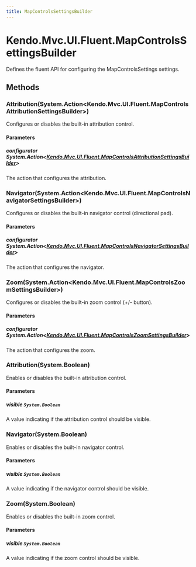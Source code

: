 ```yaml
---
title: MapControlsSettingsBuilder
---
```


# Kendo.Mvc.UI.Fluent.MapControlsSettingsBuilder
Defines the fluent API for configuring the MapControlsSettings settings.




## Methods


### Attribution(System.Action\<Kendo.Mvc.UI.Fluent.MapControlsAttributionSettingsBuilder\>)
Configures or disables the built-in attribution control.


#### Parameters

##### configurator System.Action<[Kendo.Mvc.UI.Fluent.MapControlsAttributionSettingsBuilder](/api/wrappers/aspnet-mvc/Kendo.Mvc.UI.Fluent/MapControlsAttributionSettingsBuilder)>
The action that configures the attribution.





### Navigator(System.Action\<Kendo.Mvc.UI.Fluent.MapControlsNavigatorSettingsBuilder\>)
Configures or disables the built-in navigator control (directional pad).


#### Parameters

##### configurator System.Action<[Kendo.Mvc.UI.Fluent.MapControlsNavigatorSettingsBuilder](/api/wrappers/aspnet-mvc/Kendo.Mvc.UI.Fluent/MapControlsNavigatorSettingsBuilder)>
The action that configures the navigator.





### Zoom(System.Action\<Kendo.Mvc.UI.Fluent.MapControlsZoomSettingsBuilder\>)
Configures or disables the built-in zoom control (+/- button).


#### Parameters

##### configurator System.Action<[Kendo.Mvc.UI.Fluent.MapControlsZoomSettingsBuilder](/api/wrappers/aspnet-mvc/Kendo.Mvc.UI.Fluent/MapControlsZoomSettingsBuilder)>
The action that configures the zoom.





### Attribution(System.Boolean)
Enables or disables the built-in attribution control.


#### Parameters

##### visible `System.Boolean`
A value indicating if the attribution control should be visible.





### Navigator(System.Boolean)
Enables or disables the built-in navigator control.


#### Parameters

##### visible `System.Boolean`
A value indicating if the navigator control should be visible.





### Zoom(System.Boolean)
Enables or disables the built-in zoom control.


#### Parameters

##### visible `System.Boolean`
A value indicating if the zoom control should be visible.






